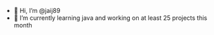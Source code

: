 - 👋 Hi, I’m @jaij89
- 🌱 I’m currently learning java and working on at least 25 projects this month

<!---
jaij89/jaij89 is a ✨ special ✨ repository because its `README.md` (this file) appears on your GitHub profile.
You can click the Preview link to take a look at your changes.
--->

